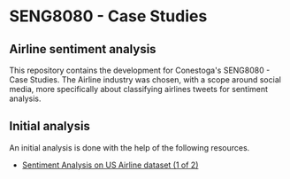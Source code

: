 # SENG8080 - Case Studies

## Airline sentiment analysis

This repository contains the development for Conestoga's SENG8080 - Case Studies. The Airline industry was chosen, with a scope around social media, more specifically about classifying airlines tweets for sentiment analysis.

## Initial analysis

An initial analysis is done with the help of the following resources.

* [Sentiment Analysis on US Airline dataset (1 of 2)](https://towardsdatascience.com/sentiment-analysis-on-us-twitter-airline-dataset-1-of-2-2417f204b971)
